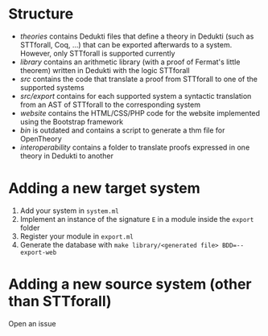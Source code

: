# Structure

- *theories* contains Dedukti files that define a theory in Dedukti (such as STTforall, Coq, ...) that can be exported afterwards to a system. However, only STTforall is supported currently
- *library* contains an arithmetic library (with a proof of Fermat's little theorem) written in Dedukti with the logic STTforall
- *src* contains the code that translate a proof from STTforall to one of the supported systems
- *src/export* contains for each supported system a syntactic translation from an AST of STTforall to the corresponding system
- *website* contains the HTML/CSS/PHP code for the website implemented using the Bootstrap framework
- *bin* is outdated and contains a script to generate a thm file for OpenTheory
- *interoperability* contains a folder to translate proofs expressed in one theory in Dedukti to another

# Adding a new target system

1) Add your system in `system.ml`
2) Implement an instance of the signature `E` in a module inside the `export` folder
3) Register your module in `export.ml`
4) Generate the database with `make library/<generated file> BDD=--export-web`

# Adding a new source system (other than STTforall)

Open an issue
